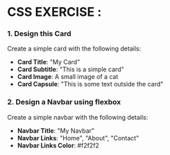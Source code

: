 # CSS EXERCISE :

### **1. Design this Card**

Create a simple card with the following details:

- **Card Title**: "My Card"
- **Card Subtitle**: "This is a simple card"
- **Card Image**: A small image of a cat
- **Card Capsule**: "This is some text outside the card"

### **2. Design a Navbar using flexbox**

Create a simple navbar with the following details:

- **Navbar Title**: "My Navbar"
- **Navbar Links**: "Home", "About", "Contact"
- **Navbar Links Color**: #f2f2f2
